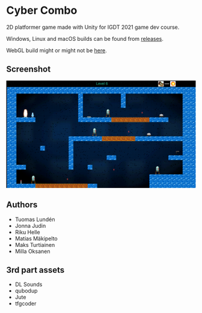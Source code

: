 # Cyber Combo

2D platformer game made with Unity for IGDT 2021 game dev course.

Windows, Linux and macOS builds can be found from [releases](https://github.com/mjturt/cyber-combo/releases).

WebGL build might or might not be [here](https://cyber-combo.turtia.org/).


## Screenshot

![Screenshot](./screenshot.png)

## Authors

- Tuomas Lundén
- Jonna Judin
- Riku Helle
- Matias Mäkipelto
- Maks Turtiainen
- Milla Oksanen

## 3rd part assets

- DL Sounds
- qubodup
- Jute
- tfgcoder
